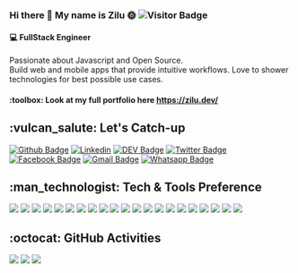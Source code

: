 ### Hi there 👋 My name is Zilu :sun_with_face: ![Visitor Badge](https://visitor-badge.laobi.icu/badge?page_id=zilurrane.zilurrane)

<h4>
  💻 FullStack Engineer 
</h4>

<p>
  Passionate about Javascript and Open Source.
  <br />
  Build web and mobile apps that provide intuitive workflows. Love to shower technologies for best possible use cases.
</p>

<h4>
  :toolbox:	 Look at my full portfolio here <a href="https://zilu.dev/">https://zilu.dev/</a>
</h4>

<h2>
  :vulcan_salute:	Let's Catch-up
 </h2>

  [![Github Badge](https://img.shields.io/badge/-Github-232323?style=flat-square&logo=Github&logoColor=white&link=https://github.com/zilurrane)](https://github.com/zilurrane)
  [![Linkedin](https://img.shields.io/badge/-LinkedIn-blue?style=flat&logo=Linkedin&logoColor=white&link=https://www.linkedin.com/in/zilurane/)](https://www.linkedin.com/in/zilurane/)
  [![DEV Badge](https://img.shields.io/badge/-DEV.to-000?style=flat-square&logo=dev.to&logoColor=white&link=https://dev.to/zilurrane)](https://dev.to/zilurrane)
  [![Twitter Badge](https://img.shields.io/badge/-Twitter-1da1f2?style=flat-square&labelColor=1da1f2&logo=twitter&logoColor=white&link=https://twitter.com/ZiluRane/)](https://twitter.com/ZiluRane/)
  [![Facebook Badge](https://img.shields.io/badge/-Facebook-3b5998?style=flat-square&labelColor=3b5998&logo=facebook&logoColor=white&link=https://www.facebook.com/zilurane/)](https://www.facebook.com/zilurane/)
  [![Gmail Badge](https://img.shields.io/badge/-Gmail-c14438?style=flat-square&logo=Gmail&logoColor=white&link=mailto:zilurrane@gmail.com)](mailto:zilurrane@gmail.com)
  [![Whatsapp Badge](https://img.shields.io/badge/-Whatsapp-4CA143?style=flat-square&labelColor=4CA143&logo=whatsapp&logoColor=white&link=https://api.whatsapp.com/send?phone=+918446774967&text=Hi!🖖)](https://api.whatsapp.com/send?phone=+918446774967&text=Hi!🖖)

<h2>
  :man_technologist: Tech & Tools Preference
</h2>

<p>
<img src="https://img.shields.io/badge/-JavaScript-eed718?style=flat&logo=javascript&logoColor=ffffff">
<img src="https://img.shields.io/badge/-TypeScript-007ACC?style=flat&logo=typescript&logoColor=ffffff">
<img src="https://img.shields.io/badge/-React-000000?style=flat&logo=react&logoColor=FFFFFF">
<img src="https://img.shields.io/badge/-Angular-DD0031?style=flat&logo=angular&logoColor=FFFFFF">
<img src="https://img.shields.io/badge/-Node.js-3C873A?style=flat&logo=Node.js&logoColor=FFFFFF">
<img src="https://img.shields.io/badge/-GraphQL-e535ab?style=flat&logo=graphql&logoColor=FFFFFF">
<img src="https://img.shields.io/badge/-Express.js-787878?style=flat">
<img src="https://img.shields.io/badge/-C%23-000000?style=flat&logo=c-sharp&logoColor=239120">
<img src="https://img.shields.io/badge/-.Net-5C2D91?style=flat&logo=dot-net&logoColor=FFFFFF">
<img src="https://img.shields.io/badge/-MongoDB-4DB33D?style=flat&logo=mongodb&logoColor=FFFFFF">
<img src="https://img.shields.io/badge/-MySQL-F29111?style=flat&logo=mysql&logoColor=FFFFFF"> 
<img src="https://img.shields.io/badge/-Webpack-8DD6F9?style=flat&logo=Webpack&logoColor=gray">
<img src="https://img.shields.io/badge/-Progressive Web Apps-5A0FC8?style=flat">
<img src="https://img.shields.io/badge/-HTML5-E34F26?style=flat&logo=html5&logoColor=white">
<img src="https://img.shields.io/badge/-CSS3-1572B6?style=flat&logo=css3&logoColor=white">
<img src="https://img.shields.io/badge/AWS-232F3E?style=flat&logo=amazon-aws&logoColor=white">
<img src="https://img.shields.io/badge/-Microsoft Azure-0089D6?style=flat&logo=microsoft-azure&logoColor=white">
<img src="https://img.shields.io/badge/-Docker-black?style=flat&logo=docker&logoColor=white">
<img src="https://img.shields.io/badge/-Git-F1502F?style=flat&logo=git&logoColor=FFFFFF">
<img src="https://img.shields.io/badge/-Github-000000?style=flat&logo=github&logoColor=FFFFFF">
<img src="https://img.shields.io/badge/-VS%20Code-007ACC?style=flat&logo=visual%20studio%20code&logoColor=white">
</p>

<h2>
  :octocat:	GitHub Activities
</h2>
<div>
  <img src="https://github-readme-stats.vercel.app/api?username=zilurrane&show_icons=true&theme=algolia&count_private=true" />
  <img src="https://github-readme-stats.vercel.app/api/top-langs/?username=zilurrane&show_icons=true&theme=algolia&count_private=true" />
  <img src="https://github-readme-stats.vercel.app/api/wakatime/?username=zilurrane&show_icons=true&theme=algolia&count_private=true" />
</div>

